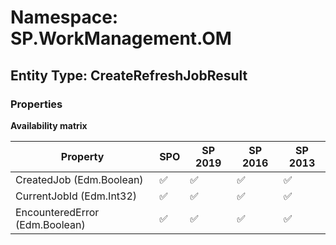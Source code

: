 # Namespace: SP.WorkManagement.OM

## Entity Type: CreateRefreshJobResult

### Properties

**Availability matrix**

Property | SPO | SP 2019 | SP 2016 | SP 2013
----------|-----|---------|---------|--------
CreatedJob (Edm.Boolean) | ✅ | ✅ | ✅ | ✅
CurrentJobId (Edm.Int32) | ✅ | ✅ | ✅ | ✅
EncounteredError (Edm.Boolean) | ✅ | ✅ | ✅ | ✅

